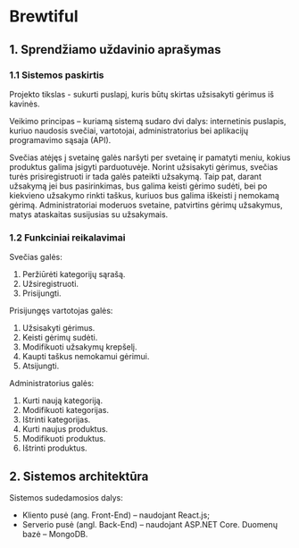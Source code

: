 # Brewtiful
## 1. Sprendžiamo uždavinio aprašymas

### 1.1 Sistemos paskirtis

Projekto tikslas - sukurti puslapį, kuris būtų skirtas užsisakyti gėrimus iš kavinės.

Veikimo principas – kuriamą sistemą sudaro dvi dalys: internetinis puslapis, kuriuo
naudosis svečiai, vartotojai, administratorius bei aplikacijų programavimo sąsaja (API).

Svečias atėjęs į svetainę galės naršyti per svetainę ir pamatyti meniu, kokius produktus galima įsigyti parduotuvėje. Norint užsisakyti gėrimus, svečias turės prisiregistruoti ir tada galės pateikti užsakymą. Taip pat, darant užsakymą jei bus pasirinkimas, bus galima keisti gėrimo sudėti, bei po kiekvieno užsakymo rinkti taškus, kuriuos bus galima iškeisti į nemokamą gėrimą. Administratoriai moderuos svetaine, patvirtins gėrimų užsakymus, matys ataskaitas susijusias su užsakymais.
### 1.2 Funkciniai reikalavimai

Svečias galės:

1. Peržiūrėti kategorijų sąrašą.
2. Užsiregistruoti.
3. Prisijungti.

Prisijungęs vartotojas galės:

1. Užsisakyti gėrimus.
2. Keisti gėrimų sudėti.
3. Modifikuoti užsakymų krepšelį.
4. Kaupti taškus nemokamui gėrimui.
5. Atsijungti.

Administratorius galės:

1. Kurti naują kategoriją.
2. Modifikuoti kategorijas.
3. Ištrinti kategorijas.
4. Kurti naujus produktus.
5. Modifikuoti produktus.
6. Ištrinti produktus.

## 2. Sistemos architektūra

Sistemos sudedamosios dalys:

- Kliento pusė (ang. Front-End) – naudojant React.js;
- Serverio pusė (angl. Back-End) – naudojant <span>ASP.NET</span> Core. Duomenų bazė – MongoDB.
